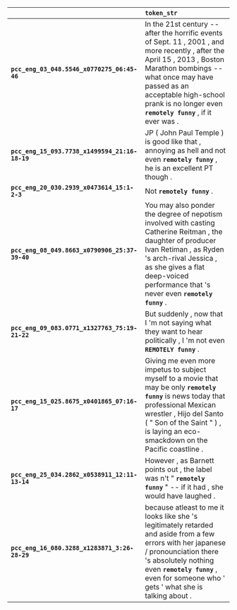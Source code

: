 |                                                | `token_str`                                                                                                                                                                                                                                                              |
|:-----------------------------------------------|:-------------------------------------------------------------------------------------------------------------------------------------------------------------------------------------------------------------------------------------------------------------------------|
| **`pcc_eng_03_048.5546_x0770275_06:45-46`**    | In the 21st century -- after the horrific events of Sept. 11 , 2001 , and more recently , after the April 15 , 2013 , Boston Marathon bombings -- what once may have passed as an acceptable high-school prank is no longer even __`remotely funny`__ , if it ever was . |
| **`pcc_eng_15_093.7738_x1499594_21:16-18-19`** | JP ( John Paul Temple ) is good like that , annoying as hell and not even __`remotely funny`__ , he is an excellent PT though .                                                                                                                                          |
| **`pcc_eng_20_030.2939_x0473614_15:1-2-3`**    | Not __`remotely funny`__ .                                                                                                                                                                                                                                               |
| **`pcc_eng_08_049.8663_x0790906_25:37-39-40`** | You may also ponder the degree of nepotism involved with casting Catherine Reitman , the daughter of producer Ivan Retiman , as Ryden 's arch-rival Jessica , as she gives a flat deep-voiced performance that 's never even __`remotely funny`__ .                      |
| **`pcc_eng_09_083.0771_x1327763_75:19-21-22`** | But suddenly , now that I 'm not saying what they want to hear politically , I 'm not even __`REMOTELY funny`__ .                                                                                                                                                        |
| **`pcc_eng_15_025.8675_x0401865_07:16-17`**    | Giving me even more impetus to subject myself to a movie that may be only __`remotely funny`__ is news today that professional Mexican wrestler , Hijo del Santo ( " Son of the Saint " ) , is laying an eco-smackdown on the Pacific coastline .                        |
| **`pcc_eng_25_034.2862_x0538911_12:11-13-14`** | However , as Barnett points out , the label was n't " __`remotely funny`__ " -- if it had , she would have laughed .                                                                                                                                                     |
| **`pcc_eng_16_080.3288_x1283871_3:26-28-29`**  | because atleast to me it looks like she 's legitimately retarded and aside from a few errors with her japanese / pronounciation there 's absolutely nothing even __`remotely funny`__ , even for someone who ' gets ' what she is talking about .                        |
